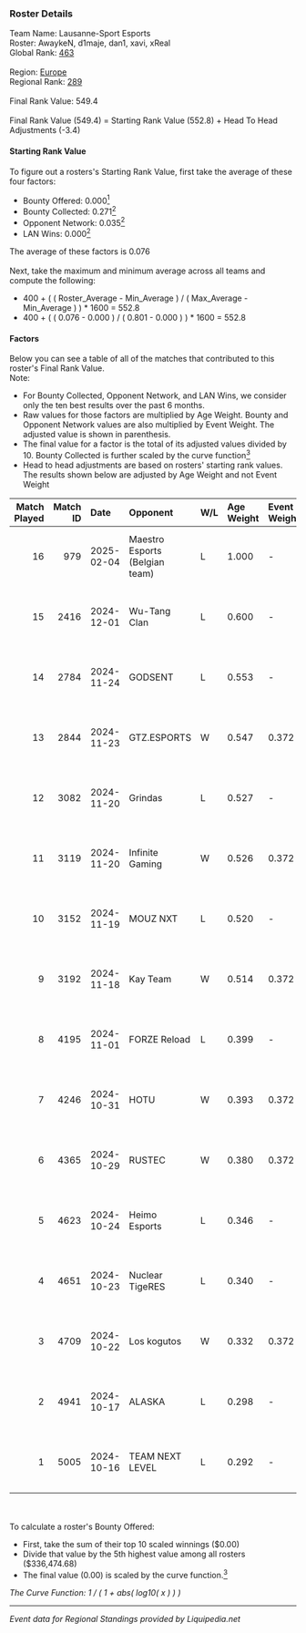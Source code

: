 ### Roster Details<br />
Team Name: Lausanne-Sport Esports<br />
Roster: AwaykeN, d1maje, dan1, xavi, xReal<br />
Global Rank: [463](../standings_global.md)<br />
<br />
Region: [Europe]( ../standings_europe.md)<br />
Regional Rank: [289]( ../standings_europe.md)<br />
<br />
Final Rank Value:  549.4<br />
<br />
Final Rank Value (549.4) = Starting Rank Value (552.8) + Head To Head Adjustments (-3.4)<br />

#### Starting Rank Value<br />
To figure out a rosters's Starting Rank Value, first take the average of these four factors:<br />
- Bounty Offered: 0.000[<sup>1</sup>](#table2)
- Bounty Collected: 0.271[<sup>2</sup>](#table1)
- Opponent Network: 0.035[<sup>2</sup>](#table1)
- LAN Wins: 0.000[<sup>2</sup>](#table1)

The average of these factors is 0.076<br />
<br />
Next, take the maximum and minimum average across all teams and compute the following:<br />
- 400 + ( ( Roster_Average - Min_Average ) / ( Max_Average - Min_Average ) ) * 1600 = 552.8
- 400 + ( ( 0.076 - 0.000 ) / ( 0.801 - 0.000 ) ) * 1600 = 552.8


#### Factors<br />
Below you can see a table of all of the matches that contributed to this roster's Final Rank Value.<br />
Note:<br />

- For Bounty Collected, Opponent Network, and LAN Wins, we consider only the ten best results over the past 6 months.
- Raw values for those factors are multiplied by Age Weight. Bounty and Opponent Network values are also multiplied by Event Weight. The adjusted value is shown in parenthesis.
- The final value for a factor is the total of its adjusted values divided by 10. Bounty Collected is further scaled by the curve function[<sup>3</sup>](#curveFunction)
- Head to head adjustments are based on rosters' starting rank values. The results shown below are adjusted by Age Weight and not Event Weight
<span id="table1"></span><br />


| Match Played | Match ID | Date       | Opponent                       | W/L | Age Weight | Event Weight | Bounty Collected | Opponent Network | LAN Wins  | H2H Adj. | Roster                              |
| -: | -: | :- | :- | :- | :- | :- | :- | :- | :- | -: | :- |
|           16 |      979 | 2025-02-04 | Maestro Esports (Belgian team) | L   | 1.000      | -            | -                | -                | -         |   -17.79 | AwaykeN, d1maje, dan1, xavi, xReal  |
|           15 |     2416 | 2024-12-01 | Wu-Tang Clan                   | L   | 0.600      | -            | -                | -                | -         |    -7.45 | AwaykeN, choiv7, dan1, msn2k, xReal |
|           14 |     2784 | 2024-11-24 | GODSENT                        | L   | 0.553      | -            | -                | -                | -         |    -6.14 | AwaykeN, choiv7, dan1, msn2k, xReal |
|           13 |     2844 | 2024-11-23 | GTZ.ESPORTS                    | W   | 0.547      | 0.372        | 0.080 (0.016)    | 0.563 (0.115)    | 0 (0.000) |    16.48 | AwaykeN, choiv7, dan1, msn2k, xReal |
|           12 |     3082 | 2024-11-20 | Grindas                        | L   | 0.527      | -            | -                | -                | -         |    -8.62 | AwaykeN, choiv7, dan1, msn2k, xReal |
|           11 |     3119 | 2024-11-20 | Infinite Gaming                | W   | 0.526      | 0.372        | 0.000 (0.000)    | 0.059 (0.012)    | 0 (0.000) |     6.91 | AwaykeN, choiv7, dan1, msn2k, xReal |
|           10 |     3152 | 2024-11-19 | MOUZ NXT                       | L   | 0.520      | -            | -                | -                | -         |    -7.60 | AwaykeN, choiv7, dan1, msn2k, xReal |
|            9 |     3192 | 2024-11-18 | Kay Team                       | W   | 0.514      | 0.372        | 0.000 (0.000)    | 0.050 (0.010)    | 0 (0.000) |     6.45 | AwaykeN, choiv7, dan1, msn2k, xReal |
|            8 |     4195 | 2024-11-01 | FORZE Reload                   | L   | 0.399      | -            | -                | -                | -         |    -2.13 | AwaykeN, choiv7, dan1, msn2k, xReal |
|            7 |     4246 | 2024-10-31 | HOTU                           | W   | 0.393      | 0.372        | 0.003 (0.000)    | 0.777 (0.114)    | 0 (0.000) |     8.58 | AwaykeN, choiv7, dan1, msn2k, xReal |
|            6 |     4365 | 2024-10-29 | RUSTEC                         | W   | 0.380      | 0.372        | 0.000 (0.000)    | 0.217 (0.031)    | 0 (0.000) |     6.13 | AwaykeN, choiv7, dan1, msn2k, xReal |
|            5 |     4623 | 2024-10-24 | Heimo Esports                  | L   | 0.346      | -            | -                | -                | -         |    -2.67 | AwaykeN, choiv7, dan1, msn2k, xReal |
|            4 |     4651 | 2024-10-23 | Nuclear TigeRES                | L   | 0.340      | -            | -                | -                | -         |    -1.84 | AwaykeN, choiv7, dan1, msn2k, xReal |
|            3 |     4709 | 2024-10-22 | Los kogutos                    | W   | 0.332      | 0.372        | 0.032 (0.004)    | 0.527 (0.065)    | 0 (0.000) |     9.53 | AwaykeN, choiv7, dan1, msn2k, xReal |
|            2 |     4941 | 2024-10-17 | ALASKA                         | L   | 0.298      | -            | -                | -                | -         |    -0.38 | AwaykeN, choiv7, dan1, msn2k, xReal |
|            1 |     5005 | 2024-10-16 | TEAM NEXT LEVEL                | L   | 0.292      | -            | -                | -                | -         |    -2.86 | AwaykeN, choiv7, dan1, msn2k, xReal |

<br />
<span id="table2"></span><br />
To calculate a roster's Bounty Offered:<br />

- First, take the sum of their top 10 scaled winnings ($0.00)
- Divide that value by the 5th highest value among all rosters ($336,474.68)
- The final value (0.00) is scaled by the curve function.[<sup>3</sup>](#curveFunction)

<span id="curveFunction"></span>_The Curve Function: 1 / ( 1 + abs( log10( x ) ) )_<br />

---
_Event data for Regional Standings provided by Liquipedia.net_<br />
